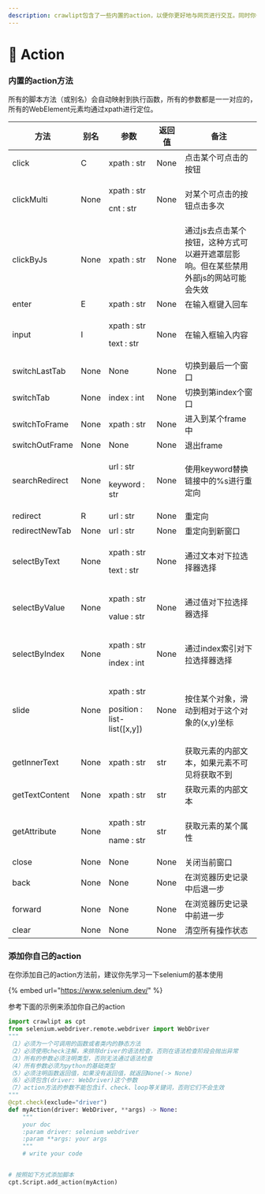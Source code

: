 ```yaml
---
description: crawlipt包含了一些内置的action，以便你更好地与网页进行交互。同时你也可以添加自己的action方法，进行扩展。
---
```


# 🐻 Action

### 内置的action方法

所有的脚本方法（或别名）会自动映射到执行函数，所有的参数都是一一对应的，所有的WebElement元素均通过xpath进行定位。

| 方法             | 别名   | 参数                                                   | 返回值  | 备注                                           |
| -------------- | ---- | ---------------------------------------------------- | ---- | -------------------------------------------- |
| click          | C    | xpath : str                                          | None | 点击某个可点击的按钮                                   |
| clickMulti     | None | <p>xpath : str</p><p>cnt : str</p>                   | None | 对某个可点击的按钮点击多次                                |
| clickByJs      | None | xpath : str                                          | None | 通过js去点击某个按钮，这种方式可以避开遮罩层影响。但在某些禁用外部js的网站可能会失效 |
| enter          | E    | xpath : str                                          | None | 在输入框键入回车                                     |
| input          | I    | <p>xpath : str</p><p>text : str</p>                  | None | 在输入框输入内容                                     |
| switchLastTab  | None | None                                                 | None | 切换到最后一个窗口                                    |
| switchTab      | None | index : int                                          | None | 切换到第index个窗口                                 |
| switchToFrame  | None | xpath : str                                          | None | 进入到某个frame中                                  |
| switchOutFrame | None | None                                                 | None | 退出frame                                      |
| searchRedirect | None | <p>url : str</p><p>keyword : str</p>                 | None | 使用keyword替换链接中的%s进行重定向                       |
| redirect       | R    | url : str                                            | None | 重定向                                          |
| redirectNewTab | None | url : str                                            | None | 重定向到新窗口                                      |
| selectByText   | None | <p>xpath : str</p><p>text : str</p>                  | None | 通过文本对下拉选择器选择                                 |
| selectByValue  | None | <p>xpath : str</p><p>value : str</p>                 | None | 通过值对下拉选择器选择                                  |
| selectByIndex  | None | <p>xpath : str</p><p>index : int</p>                 | None | 通过index索引对下拉选择器选择                            |
| slide          | None | <p>xpath : str</p><p>position : list-list([x,y])</p> | None | 按住某个对象，滑动到相对于这个对象的(x,y)坐标                    |
| getInnerText   | None | xpath : str                                          | str  | 获取元素的内部文本，如果元素不可见将获取不到                       |
| getTextContent | None | xpath : str                                          | str  | 获取元素的内部文本                                    |
| getAttribute   | None | <p>xpath : str</p><p>name : str</p>                  | str  | 获取元素的某个属性                                    |
| close          | None | None                                                 | None | 关闭当前窗口                                       |
| back           | None | None                                                 | None | 在浏览器历史记录中后退一步                                |
| forward        | None | None                                                 | None | 在浏览器历史记录中前进一步                                |
| clear          | None | None                                                 | None | 清空所有操作状态                                     |

### 添加你自己的action

在你添加自己的action方法前，建议你先学习一下selenium的基本使用

{% embed url="https://www.selenium.dev/" %}

参考下面的示例来添加你自己的action

```python
import crawlipt as cpt
from selenium.webdriver.remote.webdriver import WebDriver
"""
（1）必须为一个可调用的函数或者类内的静态方法
（2）必须使用check注解，来排除driver的语法检查，否则在语法检查阶段会抛出异常
（3）所有的参数必须注明类型，否则无法通过语法检查
（4）所有参数必须为python的基础类型
（5）必须注明函数返回值，如果没有返回值，就返回None(-> None)
（6）必须包含(driver: WebDriver)这个参数
（7）action方法的参数不能包含if、check、loop等关键词，否则它们不会生效
"""
@cpt.check(exclude="driver")  
def myAction(driver: WebDriver, **args) -> None:
    """
    your doc
    :param driver: selenium webdriver
    :param **args: your args
    """
    # write your code


# 按照如下方式添加脚本
cpt.Script.add_action(myAction)
```
